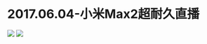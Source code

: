 # 2017.06.04-小米Max2超耐久直播
![](https://bilicoverimg.github.io/2017/2017.06.04-小米Max2超耐久直播.jpg)
![](https://bilicover2017.github.io/2017.06.04.jpg)
